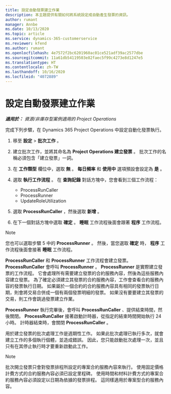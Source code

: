 ```yaml
---
title: 設定自動發票建立作業
description: 本主題提供有關如何將系統設定成自動產生發票的資訊。
author: rumant
manager: Annbe
ms.date: 10/13/2020
ms.topic: article
ms.service: dynamics-365-customerservice
ms.reviewer: kfend
ms.author: rumant
ms.openlocfilehash: 4e7572f2bc6201960ac01ce521adf39ac2577dbe
ms.sourcegitcommit: 11a61db54119503e82faec5f99c4273e8d1247e5
ms.translationtype: HT
ms.contentlocale: zh-TW
ms.lasthandoff: 10/16/2020
ms.locfileid: "4072889"
---
```

# <a name="configure-automatic-invoice-creation"></a>設定自動發票建立作業

_**適用於：** 資源/非庫存型案例適用的 Project Operations_


完成下列步驟，在 Dynamics 365 Project Operations 中設定自動化發票執行。

1. 移至 **設定** > **批次工作** 。
2. 建立批次工作，並將其命名為 **Project Operations 建立發票** 。 批次工作的名稱必須包含「建立發票」一詞。
3. 在 **工作類型** 欄位中，選取 **無** 。 **每日頻率** 和 **使用中** 選項預設會設定為 **是** 。
4. 選取 **執行工作流程** 。 在 **查詢記錄** 對話方塊中，您會看到三個工作流程：

    - ProcessRunCaller
    - ProcessRunner
    - UpdateRoleUtilization

5. 選取 **ProcessRunCaller** ，然後選取 **新增** 。
6. 在下一個對話方塊中選取 **確定** 。 **睡眠** 工作流程後面會跟著 **程序** 工作流程。

  > [!NOTE]
  > 您也可以選取步驟 5 中的 **ProcessRunner** 。 然後，當您選取 **確定** 時， **程序** 工作流程後面會接著 **睡眠** 工作流程。

**ProcessRunCaller** 和 **ProcessRunner** 工作流程會建立發票。 **ProcessRunCaller** 會呼叫 **ProcessRunner** 。 **ProcessRunner** 是實際建立發票的工作流程。 它會處理所有需要建立發票的合約服務內容，然後為這些服務內容建立發票。 為了確定必須建立其發票的合約服務內容，工作會查看合約服務內容的發票執行日期。 如果屬於一個合約的合約服務內容具有相同的發票執行日期，則會將交易合併成一個有兩個發票明細的發票。 如果沒有要要建立其發票的交易，則工作會跳過發票建立作業。

**ProcessRunner** 執行完畢後，會呼叫 **ProcessRunCaller** 、提供結束時間，然後關閉。 **ProcessRunCaller** 接著啟動計時器，從指定的結束時間開始執行 24 小時。 計時器結束時，會關閉 **ProcessRunCaller** 。

用於建立發票的批次處理工作是週期性工作。 如果此批次處理已執行多次，就會建立工作的多個執行個體，並造成錯誤。 因此，您只能啟動批次處理一次，並且只有在其停止執行時才要重新啟動此工作。

> [!NOTE]
> 批次開立發票只會對發票排程所設定的專案合約服務內容來執行。 使用固定價格計費方式的合約服務內容必須已設定里程碑。 使用時間和材料計費方式的專案合約服務內容必須設定以日期為依據的發票排程。 這同樣適用於專案型合約服務內容。     
